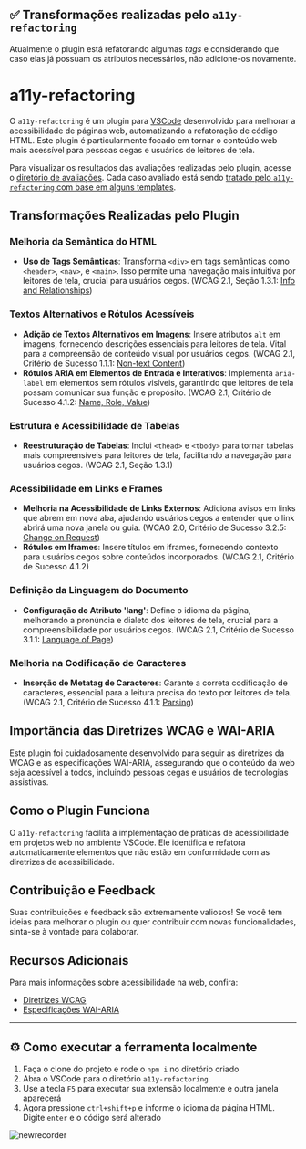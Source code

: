 ## :white_check_mark: Transformações realizadas pelo `a11y-refactoring`
Atualmente o plugin está refatorando algumas <i>tags</i> e considerando que caso elas já possuam os atributos necessários, não adicione-os novamente.
# a11y-refactoring

O `a11y-refactoring` é um plugin para [VSCode](https://code.visualstudio.com/) desenvolvido para melhorar a acessibilidade de páginas web, automatizando a refatoração de código HTML. Este plugin é particularmente focado em tornar o conteúdo web mais acessível para pessoas cegas e usuários de leitores de tela.

Para visualizar os resultados das avaliações realizadas pelo plugin, acesse o [diretório de avaliações](https://github.com/easy-software-ufal/a11y-refactoring/tree/master/evaluations). Cada caso avaliado está sendo [tratado pelo `a11y-refactoring` com base em alguns templates](https://github.com/easy-software-ufal/a11y-refactoring/blob/master/templates.m).

## Transformações Realizadas pelo Plugin

### Melhoria da Semântica do HTML
- **Uso de Tags Semânticas**: Transforma `<div>` em tags semânticas como `<header>`, `<nav>`, e `<main>`. Isso permite uma navegação mais intuitiva por leitores de tela, crucial para usuários cegos. (WCAG 2.1, Seção 1.3.1: [Info and Relationships](https://www.w3.org/TR/WCAG21/#info-and-relationships))

### Textos Alternativos e Rótulos Acessíveis
- **Adição de Textos Alternativos em Imagens**: Insere atributos `alt` em imagens, fornecendo descrições essenciais para leitores de tela. Vital para a compreensão de conteúdo visual por usuários cegos. (WCAG 2.1, Critério de Sucesso 1.1.1: [Non-text Content](https://www.w3.org/TR/WCAG21/#non-text-content))
- **Rótulos ARIA em Elementos de Entrada e Interativos**: Implementa `aria-label` em elementos sem rótulos visíveis, garantindo que leitores de tela possam comunicar sua função e propósito. (WCAG 2.1, Critério de Sucesso 4.1.2: [Name, Role, Value](https://www.w3.org/TR/WCAG21/#name-role-value))

### Estrutura e Acessibilidade de Tabelas
- **Reestruturação de Tabelas**: Inclui `<thead>` e `<tbody>` para tornar tabelas mais compreensíveis para leitores de tela, facilitando a navegação para usuários cegos. (WCAG 2.1, Seção 1.3.1)

### Acessibilidade em Links e Frames
- **Melhoria na Acessibilidade de Links Externos**: Adiciona avisos em links que abrem em nova aba, ajudando usuários cegos a entender que o link abrirá uma nova janela ou guia. (WCAG 2.0, Critério de Sucesso 3.2.5: [Change on Request](https://www.w3.org/TR/UNDERSTANDING-WCAG20/consistent-behavior-no-extreme-changes-context.html))
- **Rótulos em Iframes**: Insere títulos em iframes, fornecendo contexto para usuários cegos sobre conteúdos incorporados. (WCAG 2.1, Critério de Sucesso 4.1.2)

### Definição da Linguagem do Documento
- **Configuração do Atributo 'lang'**: Define o idioma da página, melhorando a pronúncia e dialeto dos leitores de tela, crucial para a compreensibilidade por usuários cegos. (WCAG 2.1, Critério de Sucesso 3.1.1: [Language of Page](https://www.w3.org/TR/WCAG21/#language-of-page))

### Melhoria na Codificação de Caracteres
- **Inserção de Metatag de Caracteres**: Garante a correta codificação de caracteres, essencial para a leitura precisa do texto por leitores de tela. (WCAG 2.1, Critério de Sucesso 4.1.1: [Parsing](https://www.w3.org/TR/WCAG21/#parsing))

## Importância das Diretrizes WCAG e WAI-ARIA

Este plugin foi cuidadosamente desenvolvido para seguir as diretrizes da WCAG e as especificações WAI-ARIA, assegurando que o conteúdo da web seja acessível a todos, incluindo pessoas cegas e usuários de tecnologias assistivas.

## Como o Plugin Funciona

O `a11y-refactoring` facilita a implementação de práticas de acessibilidade em projetos web no ambiente VSCode. Ele identifica e refatora automaticamente elementos que não estão em conformidade com as diretrizes de acessibilidade.

## Contribuição e Feedback

Suas contribuições e feedback são extremamente valiosos! Se você tem ideias para melhorar o plugin ou quer contribuir com novas funcionalidades, sinta-se à vontade para colaborar.

## Recursos Adicionais

Para mais informações sobre acessibilidade na web, confira:

- [Diretrizes WCAG](https://www.w3.org/WAI/standards-guidelines/wcag/)
- [Especificações WAI-ARIA](https://www.w3.org/TR/wai-aria/)

---

  
## ⚙️ Como executar a ferramenta localmente
1. Faça o clone do projeto e rode o `npm i` no diretório criado
2. Abra o VSCode para o diretório `a11y-refactoring`
3. Use a tecla `F5` para executar sua extensão localmente e outra janela aparecerá 
4. Agora pressione `ctrl+shift+p` e informe o idioma da página HTML. Digite `enter` e o código será alterado

![newrecorder](https://user-images.githubusercontent.com/36773331/229955421-031cbf60-9f92-4154-8ea4-c3ef6979adf0.gif)
